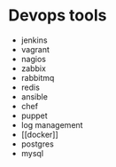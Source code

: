 # Devops tools 

* jenkins
* vagrant
* nagios
* zabbix
* rabbitmq
* redis
* ansible
* chef
* puppet
* log management
* [[docker]]
* postgres
* mysql








